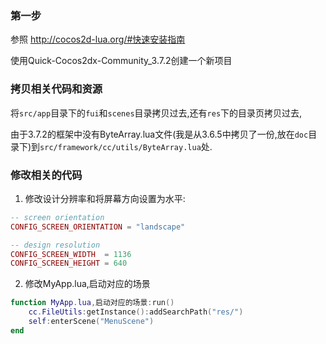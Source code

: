 ### 第一步

参照 http://cocos2d-lua.org/#快速安装指南

使用Quick-Cocos2dx-Community_3.7.2创建一个新项目

### 拷贝相关代码和资源

将`src/app`目录下的`fui`和`scenes`目录拷贝过去,还有`res`下的目录页拷贝过去,

由于3.7.2的框架中没有ByteArray.lua文件(我是从3.6.5中拷贝了一份,放在`doc`目录下)到`src/framework/cc/utils/ByteArray.lua`处.

### 修改相关的代码

1. 修改设计分辨率和将屏幕方向设置为水平:

```lua
-- screen orientation
CONFIG_SCREEN_ORIENTATION = "landscape"

-- design resolution
CONFIG_SCREEN_WIDTH  = 1136
CONFIG_SCREEN_HEIGHT = 640
```

2. 修改MyApp.lua,启动对应的场景

```lua
function MyApp.lua,启动对应的场景:run()
    cc.FileUtils:getInstance():addSearchPath("res/")
    self:enterScene("MenuScene")
end
```
